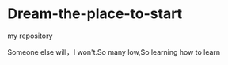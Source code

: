 # Dream-the-place-to-start
my repository

Someone else will，I won't.So many low,So learning how to learn
